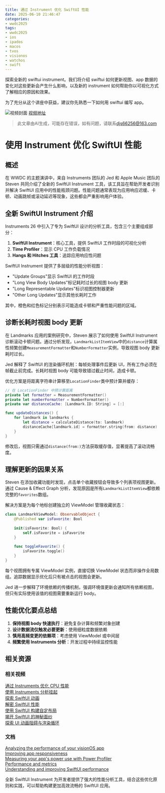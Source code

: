 ```yaml
---
title: 通过 Instrument 优化 SwiftUI 性能
date: 2025-06-10 21:46:47
categories:
- wwdc2025
tags:
- wwdc2025
- ios
- ipados
- macos
- tvos
- visionos
- watchos
- swift
---
```

探索全新的 swiftui instrument。我们将介绍 swiftui 如何更新视图、app 数据的变化对这些更新会产生什么影响，以及新的 instrument 如何帮助你以可视化方式了解相应的原因和效果。

为了充分从这个讲座中获益，建议你先熟悉一下如何用 swiftui 编写 app。
<!--more-->

![视频封面](https://devimages-cdn.apple.com/wwdc-services/images/3055294D-836B-4513-B7B0-0BC5666246B0/10024/10024_wide_250x141_2x.jpg)
[视频地址](https://developer.apple.com/cn/videos/play/wwdc2025/306/)
> 此文章由AI生成，可能存在错误，如有问题，请联系[djs66256@163.com](djs66256@163.com)

# 使用 Instrument 优化 SwiftUI 性能

## 概述

在 WWDC 的主题演讲中，来自 Instruments 团队的 Jed 和 Apple Music 团队的 Steven 共同介绍了全新的 SwiftUI Instrument 工具，该工具旨在帮助开发者识别并解决 SwiftUI 应用中的性能瓶颈问题。性能问题通常表现为应用响应迟缓、卡顿、动画跳帧或滚动延迟等现象，这些都会严重影响用户体验。

## 全新 SwiftUI Instrument 介绍

Instruments 26 中引入了专为 SwiftUI 设计的分析工具，包含三个主要组成部分：

1. **SwiftUI Instrument**：核心工具，提供 SwiftUI 工作时段的可视化分析
2. **Time Profiler**：显示 CPU 工作负载情况
3. **Hangs 和 Hitches 工具**：追踪应用响应性问题

SwiftUI Instrument 提供了多层级的性能分析视图：
- "Update Groups"显示 SwiftUI 的工作时段
- "Long View Body Updates"标记耗时过长的视图 body 更新
- "Long Representable Updates"标识视图控制器更新
- "Other Long Updates"显示其他长耗时工作

其中，橙色和红色标记分别表示可能造成卡顿和严重性能问题的区域。

## 诊断长耗时视图 body 更新

在 Landmarks 应用的案例研究中，Steven 展示了如何使用 SwiftUI Instrument 诊断滚动卡顿问题。通过分析发现，`LandmarkListItemView`中的`distance`计算属性频繁创建`MeasurementFormatter`和`NumberFormatter`实例，导致视图 body 更新耗时过长。

Jed 解释了 SwiftUI 的渲染循环机制：每帧处理事件后更新 UI，所有工作必须在帧截止前完成。长耗时视图 body 可能导致错过截止时间，造成卡顿。

优化方案是将距离字符串计算移至`LocationFinder`类中预计算并缓存：

```swift
// 在 LocationFinder 中预计算距离
private let formatter = MeasurementFormatter()
private let numberFormatter = NumberFormatter()
private var distanceCache: [Landmark.ID: String] = [:]

func updateDistances() {
    for landmark in landmarks {
        let distance = calculateDistance(to: landmark)
        distanceCache[landmark.id] = formatter.string(from: distance)
    }
}
```

修改后，视图只需通过`distance(from:)`方法获取缓存值，显著提高了滚动流畅度。

## 理解更新的因果关系

Steven 在添加收藏功能时发现，点击单个收藏按钮会导致多个列表项视图更新。通过 Cause & Effect Graph 分析，发现原因是所有`LandmarkListItemView`都依赖完整的`favorites`数组。

解决方案是为每个地标创建独立的 ViewModel 管理收藏状态：

```swift
class LandmarkViewModel: ObservableObject {
    @Published var isFavorite: Bool
    
    init(isFavorite: Bool) {
        self.isFavorite = isFavorite
    }
    
    func toggleFavorite() {
        isFavorite.toggle()
    }
}
```

每个视图拥有专属 ViewModel 实例，直接切换 ViewModel 状态而非操作全局数组。追踪数据显示优化后只有被点击的视图会更新。

Jed 进一步解释了环境依赖的传播机制，强调环境值更新会通知所有依赖视图，但只有实际使用该值的视图需要重新运行 body。

## 性能优化要点总结

1. **保持视图 body 快速执行**：避免复杂计算和频繁对象创建
2. **设计数据流仅触发必要更新**：使用细粒度数据依赖
3. **慎用高频变更的依赖项**：考虑使用 ViewModel 或中间层
4. **频繁使用 Instruments 分析**：开发过程中持续监控性能

## 相关资源

### 相关视频
[通过 Instruments 优化 CPU 性能](https://developer.apple.com/videos/play/wwdc2025/308)  
[使用 Instruments 分析挂起](https://developer.apple.com/videos/play/wwdc2023/10248)  
[探索 SwiftUI 动画](https://developer.apple.com/videos/play/wwdc2023/10156)  
[解密 SwiftUI 性能](https://developer.apple.com/videos/play/wwdc2023/10160)  
[使用 SwiftUI 构建自定布局](https://developer.apple.com/videos/play/wwdc2022/10056)  
[揭开 SwiftUI 的神秘面纱](https://developer.apple.com/videos/play/wwdc2021/10022)  
[探索 UI 动画阻碍与渲染循环](https://developer.apple.com/videos/play/tech-talks/10855)

### 文档
[Analyzing the performance of your visionOS app](https://developer.apple.com/documentation/visionOS/analyzing-the-performance-of-your-visionOS-app)  
[Improving app responsiveness](https://developer.apple.com/documentation/Xcode/improving-app-responsiveness)  
[Measuring your app's power use with Power Profiler](https://developer.apple.com/documentation/Xcode/measuring-your-app-s-power-use-with-power-profiler)  
[Performance and metrics](https://developer.apple.com/documentation/Xcode/performance-and-metrics)  
[Understanding and improving SwiftUI performance](https://developer.apple.com/documentation/Xcode/understanding-and-improving-swiftui-performance)

全新 SwiftUI Instrument 为开发者提供了强大的性能分析工具，结合这些优化原则和实践，可以帮助构建更加高效流畅的 SwiftUI 应用。
